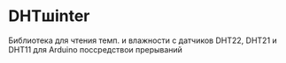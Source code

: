 DHTшinter
=======

Библиотека для чтения темп. и влажности с датчиков DHT22, DHT21 и DHT11 для Arduino поссредствои прерываний
